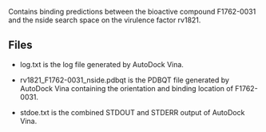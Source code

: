 Contains binding predictions between the bioactive compound F1762-0031 and the nside search space on the virulence factor rv1821.

## Files

- log.txt is the log file generated by AutoDock Vina.

- rv1821_F1762-0031_nside.pdbqt is the PDBQT file generated by AutoDock Vina containing the orientation and binding location of F1762-0031.

- stdoe.txt is the combined STDOUT and STDERR output of AutoDock Vina.

